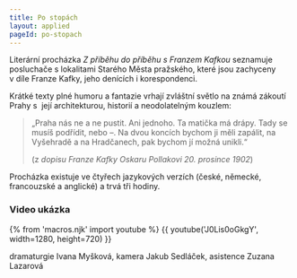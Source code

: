```yaml
---
title: Po stopách
layout: applied
pageId: po-stopach
---
```


Literární procházka *Z příběhu do příběhu s&nbsp;Franzem Kafkou* seznamuje posluchače
s&nbsp;lokalitami Starého Města pražského, které jsou zachyceny v&nbsp;díle Franze Kafky,
jeho denících i&nbsp;korespondenci.

Krátké texty plné humoru a&nbsp;fantazie vrhají zvláštní světlo na známá zákoutí
Prahy s&nbsp; její architekturou, historií a&nbsp;neodolatelným kouzlem:

> &bdquo;Praha nás ne a&nbsp;ne pustit. Ani jednoho. Ta matička má drápy. Tady se musíš
> podřídit, nebo –. Na dvou koncích bychom ji měli zapálit, na Vyšehradě a&nbsp;na Hradčanech, pak bychom jí možná
> unikli.&ldquo;
>
> (z <cite>dopisu Franze Kafky Oskaru Pollakovi 20. prosince 1902</cite>)

Procházka existuje ve čtyřech jazykových verzích (české, německé, francouzské a&nbsp;anglické)
a&nbsp;trvá tři hodiny.

### Video ukázka

{% from 'macros.njk' import youtube %}
{{ youtube('J0Lis0oGkgY', width=1280, height=720) }}

dramaturgie Ivana Myšková, kamera Jakub Sedláček, asistence Zuzana Lazarová